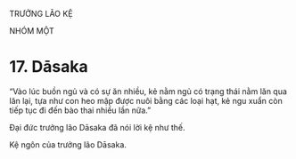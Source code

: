 TRƯỞNG LÃO KỆ

NHÓM MỘT

# 17. Dāsaka

“Vào lúc buồn ngủ và có sự ăn nhiều, kẻ nằm ngủ có trạng thái nằm lăn qua lăn lại, tựa như con heo mập được nuôi bằng các loại hạt, kẻ ngu xuẩn còn tiếp tục đi đến bào thai nhiều lần nữa.”

Đại đức trưởng lão Dāsaka đã nói lời kệ như thế.

Kệ ngôn của trưởng lão Dāsaka.

